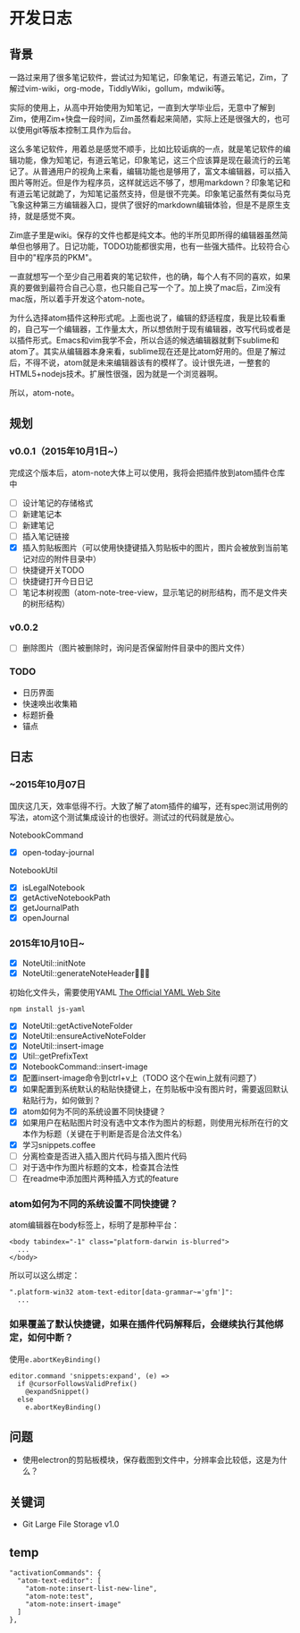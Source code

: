 # 开发日志
## 背景
一路过来用了很多笔记软件，尝试过为知笔记，印象笔记，有道云笔记，Zim，了解过vim-wiki，org-mode，TiddlyWiki，gollum，mdwiki等。

实际的使用上，从高中开始使用为知笔记，一直到大学毕业后，无意中了解到Zim，使用Zim+快盘一段时间，Zim虽然看起来简陋，实际上还是很强大的，也可以使用git等版本控制工具作为后台。

这么多笔记软件，用着总是感觉不顺手，比如比较诟病的一点，就是笔记软件的编辑功能，像为知笔记，有道云笔记，印象笔记，这三个应该算是现在最流行的云笔记了。从普通用户的视角上来看，编辑功能也是够用了，富文本编辑器，可以插入图片等附近。但是作为程序员，这样就远远不够了，想用markdown？印象笔记和有道云笔记就跪了，为知笔记虽然支持，但是很不完美。印象笔记虽然有类似马克飞象这种第三方编辑器入口，提供了很好的markdown编辑体验，但是不是原生支持，就是感觉不爽。

Zim底子里是wiki。保存的文件也都是纯文本。他的半所见即所得的编辑器虽然简单但也够用了。日记功能，TODO功能都很实用，也有一些强大插件。比较符合心目中的"程序员的PKM"。

一直就想写一个至少自己用着爽的笔记软件，也的确，每个人有不同的喜欢，如果真的要做到最符合自己心意，也只能自己写一个了。加上换了mac后，Zim没有mac版，所以着手开发这个atom-note。

为什么选择atom插件这种形式呢。上面也说了，编辑的舒适程度，我是比较看重的，自己写一个编辑器，工作量太大，所以想依附于现有编辑器，改写代码或者是以插件形式。Emacs和vim我学不会，所以合适的候选编辑器就剩下sublime和atom了。其实从编辑器本身来看，sublime现在还是比atom好用的。但是了解过后，不得不说，atom就是未来编辑器该有的模样了。设计很先进，一整套的HTML5+nodejs技术。扩展性很强，因为就是一个浏览器啊。

所以，atom-note。

## 规划
### v0.0.1（2015年10月1日~）
完成这个版本后，atom-note大体上可以使用，我将会把插件放到atom插件仓库中
- [ ] 设计笔记的存储格式
- [ ] 新建笔记本
- [ ] 新建笔记
- [ ] 插入笔记链接
- [x] 插入剪贴板图片（可以使用快捷键插入剪贴板中的图片，图片会被放到当前笔记对应的附件目录中）
- [ ] 快捷键开关TODO
- [ ] 快捷键打开今日日记
- [ ] 笔记本树视图（atom-note-tree-view，显示笔记的树形结构，而不是文件夹的树形结构）

### v0.0.2
- [ ] 删除图片（图片被删除时，询问是否保留附件目录中的图片文件）

### TODO
- 日历界面
- 快速唤出收集箱
- 标题折叠
- 锚点

## 日志
### ~2015年10月07日
国庆这几天，效率低得不行。大致了解了atom插件的编写，还有spec测试用例的写法，atom这个测试集成设计的也很好。测试过的代码就是放心。

NotebookCommand
- [x] open-today-journal

NotebookUtil
- [x] isLegalNotebook
- [x] getActiveNotebookPath
- [x] getJournalPath
- [x] openJournal

### 2015年10月10日~
- [x] NoteUtil::initNote
- [x] NoteUtil::generateNoteHeader

初始化文件头，需要使用YAML [The Official YAML Web Site](http://yaml.org/)

```
npm install js-yaml
```

- [x] NoteUtil::getActiveNoteFolder
- [x] NoteUtil::ensureActiveNoteFolder
- [x] NoteUtil::insert-image
- [x] Util::getPrefixText
- [x] NotebookCommand::insert-image
- [x] 配置insert-image命令到ctrl+v上（TODO 这个在win上就有问题了）
- [x] 如果配置到系统默认的粘贴快捷键上，在剪贴板中没有图片时，需要返回默认粘贴行为，如何做到？
- [x] atom如何为不同的系统设置不同快捷键？
- [x] 如果用户在粘贴图片时没有选中文本作为图片的标题，则使用光标所在行的文本作为标题（关键在于判断是否是合法文件名）
- [x] 学习snippets.coffee
- [ ] 分离检查是否进入插入图片代码与插入图片代码
- [ ] 对于选中作为图片标题的文本，检查其合法性
- [ ] 在readme中添加图片两种插入方式的feature

### atom如何为不同的系统设置不同快捷键？
atom编辑器在body标签上，标明了是那种平台：

```
<body tabindex="-1" class="platform-darwin is-blurred">
  ...
</body>
```

所以可以这么绑定：

```
".platform-win32 atom-text-editor[data-grammar~='gfm']":
  ...
```

### 如果覆盖了默认快捷键，如果在插件代码解释后，会继续执行其他绑定，如何中断？
使用`e.abortKeyBinding()`

```
editor.command 'snippets:expand', (e) =>
  if @cursorFollowsValidPrefix()
    @expandSnippet()
  else
    e.abortKeyBinding()
```

## 问题
- 使用electron的剪贴板模块，保存截图到文件中，分辨率会比较低，这是为什么？

## 关键词
- Git Large File Storage v1.0

## temp

```
"activationCommands": {
  "atom-text-editor": [
    "atom-note:insert-list-new-line",
    "atom-note:test",
    "atom-note:insert-image"
  ]
},
```
